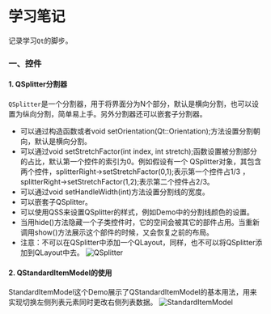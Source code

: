 # 学习笔记

记录学习```Qt```的脚步。

### 一、控件



#### 1. QSplitter分割器

```QSplitter```是一个分割器，用于将界面分为N个部分，默认是横向分割，也可以设置为纵向分割，简单易上手。另外分割器还可以嵌套子分割器。

- 可以通过构造函数或者void setOrientation(Qt::Orientation);方法设置分割朝向，默认是横向分割。
- 可以通过void setStretchFactor(int index, int stretch);函数设置被分割部分的占比，默认第一个控件的索引为0。例如假设有一个 QSplitter对象，其包含两个控件，splitterRight->setStretchFactor(0,1);表示第一个控件占1/3 ， splitterRight->setStretchFactor(1,2);表示第二个控件占2/3。
- 可以通过void setHandleWidth(int)方法设置分割线的宽度。
- 可以嵌套子QSplitter。
- 可以使用QSS来设置QSplitter的样式，例如Demo中的分割线颜色的设置。
- 当用hide()方法隐藏一个子类控件时，它的空间会被其它的部件占用。当重新调用show()方法展示这个部件的时候，又会恢复之前的布局。
- 注意：不可以在QSplitter中添加一个QLayout，同样，也不可以将QSplitter添加到QLayout中去。
![QSplitter](Pics\QSplitter.png)



#### 2. QStandardItemModel的使用

StandardItemModel这个Demo展示了QStandardItemModel的基本用法，用来实现切换左侧列表元素同时更改右侧列表数据。
![StandardItemModel](Pics\QStandardItemModel.gif)
